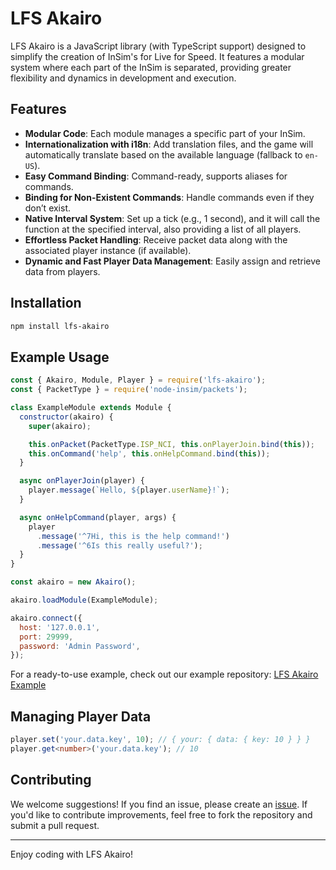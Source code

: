 # LFS Akairo

LFS Akairo is a JavaScript library (with TypeScript support) designed to simplify the creation of InSim's for Live for Speed. It features a modular system where each part of the InSim is separated, providing greater flexibility and dynamics in development and execution.

## Features

- **Modular Code**: Each module manages a specific part of your InSim.
- **Internationalization with i18n**: Add translation files, and the game will automatically translate based on the available language (fallback to `en-US`).
- **Easy Command Binding**: Command-ready, supports aliases for commands.
- **Binding for Non-Existent Commands**: Handle commands even if they don’t exist.
- **Native Interval System**: Set up a tick (e.g., 1 second), and it will call the function at the specified interval, also providing a list of all players.
- **Effortless Packet Handling**: Receive packet data along with the associated player instance (if available).
- **Dynamic and Fast Player Data Management**: Easily assign and retrieve data from players.

## Installation

```sh
npm install lfs-akairo
```

## Example Usage

```javascript
const { Akairo, Module, Player } = require('lfs-akairo');
const { PacketType } = require('node-insim/packets');

class ExampleModule extends Module {
  constructor(akairo) {
    super(akairo);

    this.onPacket(PacketType.ISP_NCI, this.onPlayerJoin.bind(this));
    this.onCommand('help', this.onHelpCommand.bind(this));
  }

  async onPlayerJoin(player) {
    player.message(`Hello, ${player.userName}!`);
  }

  async onHelpCommand(player, args) {
    player
      .message('^7Hi, this is the help command!')
      .message('^6Is this really useful?');
  }
}

const akairo = new Akairo();

akairo.loadModule(ExampleModule);

akairo.connect({
  host: '127.0.0.1',
  port: 29999,
  password: 'Admin Password',
});
```

For a ready-to-use example, check out our example repository: [LFS Akairo Example](https://github.com/MrSev7en/lfs-akairo-example)

## Managing Player Data

```typescript
player.set('your.data.key', 10); // { your: { data: { key: 10 } } }
player.get<number>('your.data.key'); // 10
```

## Contributing

We welcome suggestions! If you find an issue, please create an [issue](https://github.com/MrSev7en/lfs-akairo/issues). If you'd like to contribute improvements, feel free to fork the repository and submit a pull request.

---

Enjoy coding with LFS Akairo!
